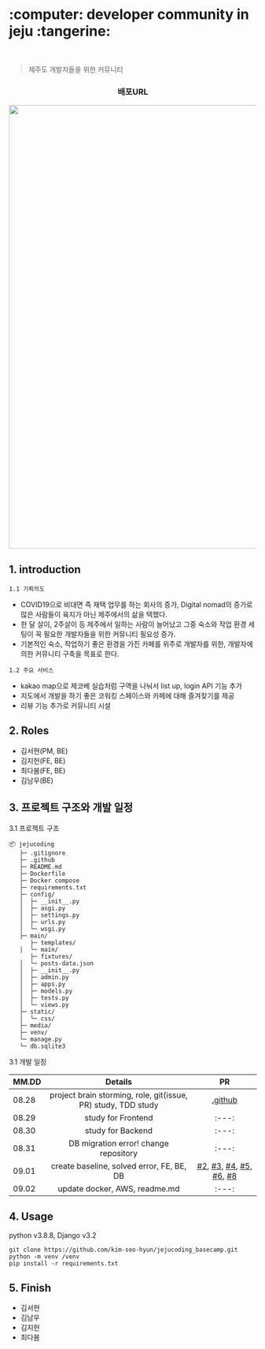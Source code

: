 
<h1> :computer: developer community in jeju :tangerine:  </h1>
<br>

> 제주도 개발자들을 위한 커뮤니티

<h3> <p align='center'><b>  배포URL </b></p> </h3>

<p align='center'><img src='(preview 동영상).gif?raw=1' width = '900' ></p>


## 1. introduction
`1.1 기획의도`
- COVID19으로 비대면 즉 재택 업무를 하는 회사의 증가, Digital nomad의 증가로 많은 사람들이 육지가 아닌 제주에서의 삶을 택했다.
- 한 달 살이, 2주살이 등 제주에서 일하는 사람이 늘어났고 그중 숙소와 작업 환경 세팅이 꼭 필요한 개발자들을 위한 커뮤니티 필요성 증가.
- 기본적인 숙소, 작업하기 좋은 환경을 가진 카페를 위주로 개발자를 위한, 개발자에 의한 커뮤니티 구축을 목표로 한다.

`1.2 주요 서비스`
- kakao map으로 제코베 실습처럼 구역을 나눠서 list up, login API 기능 추가
- 지도에서 개발을 하기 좋은 코워킹 스페이스와 카페에 대해 즐겨찾기를 제공
- 리뷰 기능 추가로 커뮤니티 시설 

## 2. Roles

- 김서현(PM, BE)
- 김지헌(FE, BE) 
- 최다봄(FE, BE)
- 김남우(BE) 


## 3. 프로젝트 구조와 개발 일정
3.1 프로젝트 구조

```
📦 jejucoding	
   ├─ .gitignore
   ├─ .github
   ├─ README.md
   ├─ Dockerfile
   ├─ Docker compose		
   ├─ requirements.txt		
   ├─ config/	          
   │  ├─ __init__.py
   │  ├─ asgi.py
   │  ├─ settings.py
   │  ├─ urls.py
   │  └─ wsgi.py
   ├─ main/
      ├─ templates/	
   │  └─ main/
      ├─ fixtures/
   │  └─ posts-data.json
   │  ├─ __init__.py
   │  ├─ admin.py
   │  ├─ apps.py
   │  ├─ models.py
   │  ├─ tests.py
   │  └─ views.py
   ├─ static/
   │  └─ css/
   ├─ media/
   ├─ venv/
   └─ manage.py
   └─ db.sqlite3

```

3.1 개발 일정 

| MM.DD | Details | PR | 
|---|:---:|:---:|
| 08.28 | project brain storming, role, git(issue, PR) study, TDD study |[.github](https://github.com/kim-seo-hyun/jejucoding_basecamp/tree/main/.github)|
| 08.29 | study for Frontend |:---:|
| 08.30 | study for Backend |:---:|
| 08.31 | DB migration error! change repository |:---:|
| 09.01 | create baseline, solved error, FE, BE, DB | [#2](https://github.com/kim-seo-hyun/jejucoding_basecamp/pull/2), [#3](https://github.com/kim-seo-hyun/jejucoding_basecamp/pull/3), [#4](https://github.com/kim-seo-hyun/jejucoding_basecamp/pull/4), [#5](https://github.com/kim-seo-hyun/jejucoding_basecamp/pull/5), [#6](https://github.com/kim-seo-hyun/jejucoding_basecamp/pull/6), [#8](https://github.com/kim-seo-hyun/jejucoding_basecamp/pull/8) |
| 09.02 | update docker, AWS, readme.md |:---:|


## 4. Usage
python v3.8.8, Django v3.2

```
git clone https://github.com/kim-seo-hyun/jejucoding_basecamp.git
python -m venv /venv 
pip install -r requirements.txt
```


## 5. Finish
- 김서현
- 김남우
- 김지헌
- 최다봄

